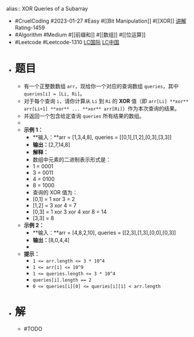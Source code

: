 alias:: XOR Queries of a Subarray

- #CruelCoding #2023-01-27 #Easy #[[Bit Manipulation]] #[[XOR]] [讲解](https://youtu.be/j9sRqOD6Cck) Rating-1459
- #Algorithm #Medium #[[前缀和]] #[[数组]] #[[位运算]]
- #Leetcode #Leetcode-1310 [LC国际](https://leetcode.com/problems/xor-queries-of-a-subarray/) [LC中国](https://leetcode.cn/problems/xor-queries-of-a-subarray/)
- # 题目
	- 有一个正整数数组 `arr`，现给你一个对应的查询数组 `queries`，其中 `queries[i] = [Li, Ri]`。
	- 对于每个查询 `i`，请你计算从 `Li` 到 `Ri` 的 **XOR** 值（即 `arr[Li] **xor** arr[Li+1] **xor** ... **xor** arr[Ri]`）作为本次查询的结果。
	- 并返回一个包含给定查询 `queries` 所有结果的数组。
	-
	- **示例 1：**
		- **输入：**arr = [1,3,4,8], queries = [[0,1],[1,2],[0,3],[3,3]]
		- **输出：**[2,7,14,8]
		- **解释：**
		- 数组中元素的二进制表示形式是：
		- 1 = 0001
		- 3 = 0011
		- 4 = 0100
		- 8 = 1000
		- 查询的 XOR 值为：
		- [0,1] = 1 xor 3 = 2
		- [1,2] = 3 xor 4 = 7
		- [0,3] = 1 xor 3 xor 4 xor 8 = 14
		- [3,3] = 8
	- **示例 2：**
		- **输入：**arr = [4,8,2,10], queries = [[2,3],[1,3],[0,0],[0,3]]
		- **输出：**[8,0,4,4]
		-
	- **提示：**
		- `1 <= arr.length <= 3 * 10^4`
		- `1 <= arr[i] <= 10^9`
		- `1 <= queries.length <= 3 * 10^4`
		- `queries[i].length == 2`
		- `0 <= queries[i][0] <= queries[i][1] < arr.length`
- # 解
	- #TODO